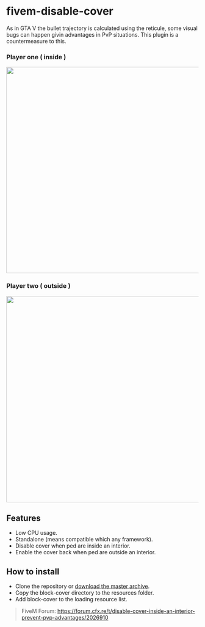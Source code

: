 # fivem-disable-cover

As in GTA V the bullet trajectory is calculated using the reticule, some visual bugs can happen givin advantages in PvP situations. This plugin is a countermeasure to this.

### Player one ( inside )
<img src="https://i.imgur.com/247KkW5.png" width="960" height="540">

### Player two ( outside )
<img src="https://i.imgur.com/Q7JBJjU.jpg" width="960" height="540">

## Features

* Low CPU usage.
* Standalone (means compatible which any framework).
* Disable cover when ped are inside an interior.
* Enable the cover back when ped are outside an interior.
 
## How to install

* Clone the repository or [download the master archive](https://github.com/Yum1x/fivem-disable-cover/archive/master.zip).
* Copy the block-cover directory to the resources folder.
* Add block-cover to the loading resource list.

> FiveM Forum: https://forum.cfx.re/t/disable-cover-inside-an-interior-prevent-pvp-advantages/2026910
